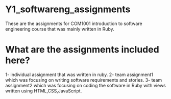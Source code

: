 # Y1_softwareng_assignments
These are the assignments for COM1001 introduction to software engineering course that was mainly written in Ruby.
# What are the assignments included here?
1- individual assignment that was written in ruby. 
2- team assignment1 which was focusing on writing software requirements and stories.
3- team assignment2 which was focusing on coding the software in Ruby with views written using HTML,CSS,JavaScript.
